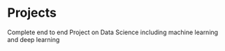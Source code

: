 # Projects
Complete end to end  Project on Data Science including machine learning and deep learning
